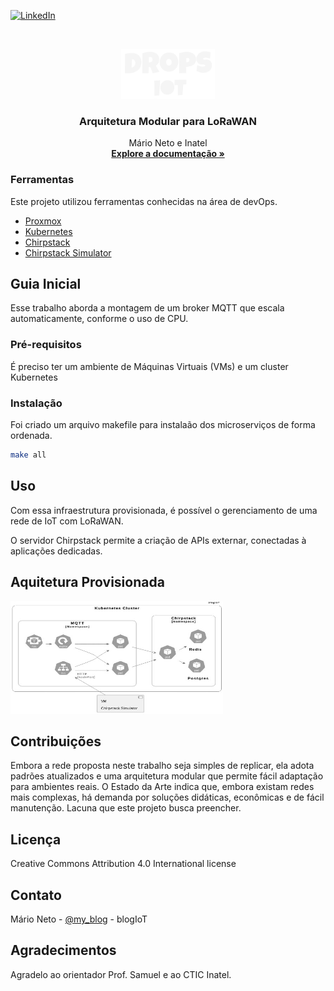 <!-- PROJECT SHIELDS -->
<!--
*** I'm using markdown "reference style" links for readability.
*** Reference links are enclosed in brackets [ ] instead of parentheses ( ).
*** See the bottom of this document for the declaration of the reference variables
*** for contributors-url, forks-url, etc. This is an optional, concise syntax you may use.
*** https://www.markdownguide.org/basic-syntax/#reference-style-links
-->
[![LinkedIn][linkedin-shield]][linkedin-url]



<!-- PROJECT LOGO -->
<br />
<p align="center">
  <a href="http://dropsiot.com.br/">
    <img src="drops.png" alt="Logo" width="150" height="80">
  </a>

  <h3 align="center">Arquitetura Modular para LoRaWAN</h3>

  <p align="center">
    Mário Neto e Inatel
    <br />
    <a href="https://blogiot.com.br"><strong>Explore a documentação »</strong></a>
    <br />
  </p>
</p>



<!-- TABLE OF CONTENTS -->
<!-- ## Conteúdo

* [Resumo](#resumo)
  * [Ferramentas](#ferramentas)
* [Guia Inicial](#guia-inicial)
  * [Prerequisites](#prerequisites)
  * [Instalação](#instalação)
* [Uso](#uso)
* [Aquitetura Provisionada](#aquitetura-provisionada)
* [Contribuições](#contribuições)
* [Licença](#licença)
* [Contato](#contato)
* [Acknowledgements](#acknowledgements) -->



<!-- ABOUT THE PROJECT -->

### Ferramentas
Este projeto utilizou ferramentas conhecidas na área de devOps.
* [Proxmox](https://www.proxmox.com)
* [Kubernetes](https://kubernetes.io)
* [Chirpstack](https://www.chirpstack.io)
* [Chirpstack Simulator](https://github.com/brocaar/chirpstack-simulator)


<!-- GETTING STARTED -->
## Guia Inicial
Esse trabalho aborda a montagem de um broker MQTT que escala automaticamente, conforme o uso de CPU.

### Pré-requisitos

É preciso ter um ambiente de Máquinas Virtuais (VMs) e um cluster Kubernetes

### Instalação

Foi criado um arquivo makefile para instalaão dos microserviços de forma ordenada.
```sh
make all
```

<!-- USAGE EXAMPLES -->
## Uso

Com essa infraestrutura provisionada, é possível o gerenciamento de uma rede de IoT com LoRaWAN.

O servidor Chirpstack permite a criação de APIs externar, conectadas à aplicações dedicadas.


<!-- ARQUITETURA -->
## Aquitetura Provisionada

<img src="imagens/arquitetura.jpeg" alt="Logo" width="340" height="180">

<!-- CONTRIBUTING -->
## Contribuições

Embora a rede proposta neste trabalho seja simples de replicar, ela adota padrões atualizados e uma arquitetura modular que permite fácil adaptação para ambientes reais. O Estado da Arte indica que, embora existam redes mais complexas, há demanda por soluções didáticas, econômicas e de fácil manutenção. Lacuna que este projeto busca preencher.


<!-- LICENSE -->
## Licença

 Creative Commons Attribution 4.0 International license


<!-- CONTACT -->
## Contato

Mário Neto - [@my_blog](https://blogiot.com.br) - blogIoT


<!-- ACKNOWLEDGEMENTS -->
## Agradecimentos
Agradelo ao orientador Prof. Samuel e ao CTIC Inatel.




<!-- MARKDOWN LINKS & IMAGES -->
<!-- https://www.markdownguide.org/basic-syntax/#reference-style-links -->
[contributors-shield]: https://img.shields.io/github/contributors/othneildrew/Best-README-Template.svg?style=flat-square
[contributors-url]: https://github.com/mgneto26/kubeChirpstack/graphs/contributors
[forks-shield]: https://img.shields.io/github/forks/othneildrew/Best-README-Template.svg?style=flat-square
[forks-url]: https://github.com/mgneto26/kubeChirpstack/forks
[stars-shield]: https://img.shields.io/github/stars/othneildrew/Best-README-Template.svg?style=flat-square
[stars-url]: https://github.com/othneildrew/Best-README-Template/stargazers
[issues-shield]: https://img.shields.io/github/issues/othneildrew/Best-README-Template.svg?style=flat-square
[issues-url]: https://github.com/othneildrew/Best-README-Template/issues
[license-shield]: https://img.shields.io/github/license/othneildrew/Best-README-Template.svg?style=flat-square
[license-url]: https://github.com/mgneto26/kubeChirpstack?tab=License-1-ov-file#readme
[linkedin-shield]: https://img.shields.io/badge/-LinkedIn-black.svg?style=flat-square&logo=linkedin&colorB=555
[linkedin-url]: https://www.linkedin.com/in/m%C3%A1rio-neto-55553256/
[product-screenshot]: images/screenshot.png
